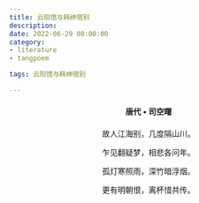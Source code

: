 ```yaml
---
title: 云阳馆与韩绅宿别
description:
date: 2022-06-29 00:00:00
category:
- literature
- tangpoem

tags: 云阳馆与韩绅宿别

---
```


<div id="poem-author">
唐代 • 司空曙
</div>
<div id="poem-body">
<p class="poem-paragraph">故人江海别，几度隔山川。</p>
<p class="poem-paragraph">乍见翻疑梦，相悲各问年。</p>
<p class="poem-paragraph">孤灯寒照雨，深竹暗浮烟。</p>
<p class="poem-paragraph">更有明朝恨，离杯惜共传。</p>

</div>

<style>

#poem-author {
    width: 100%;
    text-align: center;
    margin: 20px 0;
    font-weight: bold;
}
#poem-body {
    width: 100%;
    text-align: center;
}
.poem-paragraph {
    font-family: "仿宋"
}

</style>
